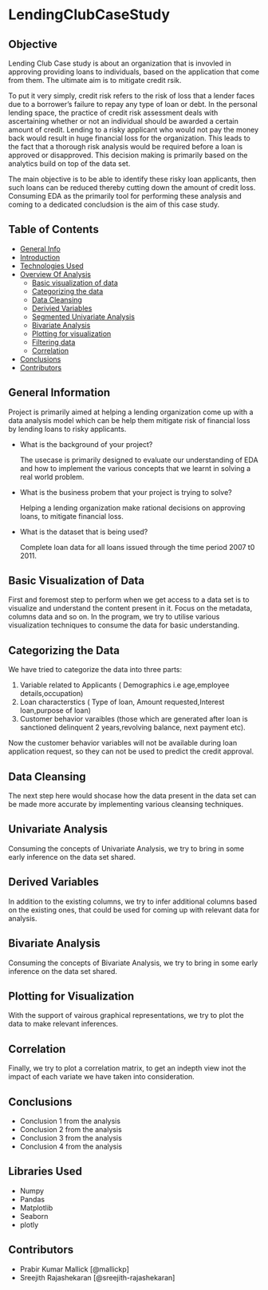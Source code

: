 # LendingClubCaseStudy

## Objective
Lending Club Case study is about an organization that is invovled in approving providing loans to individuals, based on the application that come from them. The ultimate aim is to mitigate credit rsik.  

To put it very simply, credit risk refers to the risk of loss that a lender faces due to a borrower’s failure to repay any type of loan or debt. In the personal lending space, the practice of credit risk assessment deals with ascertaining whether or not an individual should be awarded a certain amount of credit. Lending to a risky applicant who would not pay the money back would result in huge financial loss for the organization. This leads to the fact that a thorough risk analysis would be required before a loan is approved or disapproved. This decision making is primarily based on the analytics build on top of the data set. 

The main objective is to be able to identify these risky loan applicants, then such loans can be reduced thereby cutting down the amount of credit loss. 
Consuming EDA as the primarily tool for performing these analysis and coming to a dedicated concludsion is the aim of this case study. 

## Table of Contents
* [General Info](#general-information)
* [Introduction](#introduction)
* [Technologies Used](#libraries-used)
* [Overview Of Analysis](#overview-of-analysis)
  * [Basic visualization of data ](#basic-visualization-data)
  * [Categorizing the data](#categorizing-data)
  * [Data Cleansing ](#data-cleansing)
  * [Derivied Variables](#derived-variables)
  * [Segmented Univariate Analysis](#segmented-univariate-analysis)
  * [Bivariate Analysis](#bivariate-analysis)
  * [Plotting for visualization](#plotting-for-visualization)
  * [Filtering data](#filtering-data)
  * [Correlation](#correlation)
* [Conclusions](#conclusions)
* [Contributors](#contributors)



## General Information

  Project is primarily aimed at helping a lending organization come up with a data analysis model which can be help them mitigate risk of financial loss by lending loans to risky applicants. 
  
- What is the background of your project?

  The usecase is primarily designed to evaluate our understanding of EDA and how to implement the various concepts that we learnt in solving a real world problem. 
  
- What is the business probem that your project is trying to solve?

  Helping a lending organization make rational decisions on approving loans, to mitigate financial loss. 
  
- What is the dataset that is being used?

  Complete loan data for all loans issued through the time period 2007 t0 2011.

## Basic Visualization of Data

First and foremost step to perform when we get access to a data set is to visualize and understand the content present in it. Focus on the metadata, columns data and so on. In the program, we try to utilise various visualization techniques to consume the data for basic understanding.

## Categorizing the Data

We have tried to categorize the data into three parts: 
1. Variable related to Applicants ( Demographics i.e age,employee details,occupation)
2. Loan characterstics ( Type of loan, Amount requested,Interest loan,purpose of loan)
3. Customer behavior varaibles (those which are generated after loan is sanctioned delinquent 2 years,revolving balance, next payment etc).

Now the customer behavior variables will not be available during loan application request, so they can not be used to predict the credit approval.

## Data Cleansing

The next step here would shocase how the data present in the data set can be made more accurate by implementing various cleansing techniques. 

## Univariate Analysis

Consuming the concepts of Univariate Analysis, we try to bring in some early inference on the data set shared. 

## Derived Variables

In addition to the existing columns, we try to infer additional columns based on the existing ones, that could be used for coming up with relevant data for analysis.

## Bivariate Analysis

Consuming the concepts of Bivariate Analysis, we try to bring in some early inference on the data set shared. 

## Plotting for Visualization

With the support of vairous graphical representations, we try to plot the data to make relevant inferences. 

## Correlation

Finally, we try to plot a correlation matrix, to get an indepth view inot the impact of each variate we have taken into consideration. 


## Conclusions
- Conclusion 1 from the analysis
- Conclusion 2 from the analysis
- Conclusion 3 from the analysis
- Conclusion 4 from the analysis


## Libraries Used
- Numpy 
- Pandas 
- Matplotlib
- Seaborn
- plotly

## Contributors
- Prabir Kumar Mallick [@mallickp]
- Sreejith Rajashekaran [@sreejith-rajashekaran]
